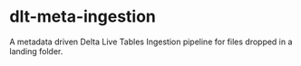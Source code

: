# dlt-meta-ingestion

A metadata driven Delta Live Tables Ingestion pipeline for files dropped in a landing folder.  
